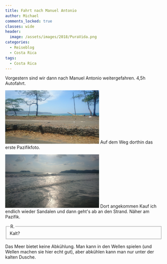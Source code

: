 ```yaml
---
title: Fahrt nach Manuel Antonio
author: Michael
comments_locked: true
classes: wide
header:
  image: /assets/images/2018/PuraVida.png
categories:
  - Reiseblog
  - Costa Rica
tags:
  - Costa Rica
---
```


Vorgestern sind wir dann nach Manuel Antonio weitergefahren. 4,5h Autofahrt.

<p><a href="/assets/images/2018/04/IMG-20180406-WA0000.jpg"><img src='/assets/images/2018/04/IMG-20180406-WA0000.jpg' width='301' height='171' alt='IMG-20180406-WA0000' border='0' /></a> Auf dem Weg dorthin das erste Pazifikfoto.</p>

<p><a href="/assets/images/2018/04/IMG-20180406-WA0001.jpg"><img src='/assets/images/2018/04/IMG-20180406-WA0001.jpg' width='301' height='171' alt='IMG-20180406-WA0001' border='0' /></a> Dort angekommen Kauf ich endlich wieder Sandalen und dann geht's ab an den Strand. Näher am Pazifik.</p>

<fieldset><legend>R.</legend>
Kalt?
</fieldset>

Das Meer bietet keine Abkühlung. Man kann in den Wellen spielen (und Wellen machen sie hier echt gut), aber abkühlen kann man nur unter der kalten Dusche.
